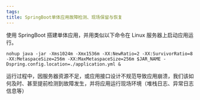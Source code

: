 ```yaml
---
tags: 
title: SpringBoot单体应用故障检测、现场保留与恢复
---
```


使用 SpringBoot 搭建单体应用，并用类似以下命令在 Linux 服务器上启动应用运行。

```
nohup java -jar -Xms1024m -Xmx1536m -XX:NewRatio=2 -XX:SurvivorRatio=8 -XX:MetaspaceSize=256m -XX:MaxMetaspaceSize=256m $JAR_NAME -Dspring.config.location=./application.yml &
```

运行过程中，因服务器资源不足，或应用接口设计不规范导致应用崩溃，我们该如何及时、甚至提前检测到故障发生，并将应用运行现场环境（堆栈日志、异常日志信息等）

<!--more-->


